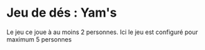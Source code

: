 # Jeu de dés : Yam's

Le jeu ce joue à au moins 2 personnes.
Ici le jeu est configuré pour maximum 5 personnes
